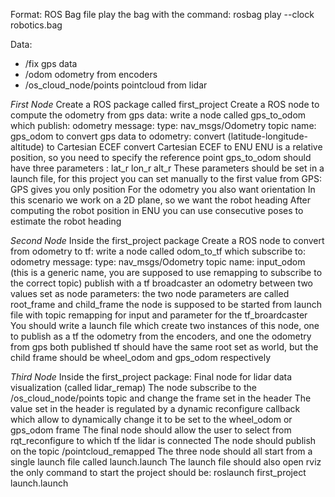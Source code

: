 Format: ROS Bag file
play the bag with the command:
rosbag play --clock robotics.bag

Data:
- /fix gps data
- /odom odometry from encoders
- /os_cloud_node/points pointcloud from lidar

*First Node*
  Create a ROS package called first_project
  Create a ROS node to compute the odometry from gps data:
    write a node called gps_to_odom which publish:
    odometry message:
      type: nav_msgs/Odometry
      topic name: gps_odom
  to convert gps data to odometry:
    convert (latitude-longitude-altitude) to Cartesian ECEF
    convert Cartesian ECEF to ENU
    ENU is a relative position, so you need to specify the reference point
  gps_to_odom should have three parameters :
    lat_r
    lon_r
    alt_r
  These parameters should be set in a launch file, for this project you can set manually to the first value from GPS:
  GPS gives you only position
  For the odometry you also want orientation
  In this scenario we work on a 2D plane, so we want the robot heading
  After computing the robot position in ENU you can use consecutive poses to estimate the robot heading

*Second Node*
  Inside the first_project package
  Create a ROS node to convert from odometry to tf:
    write a node called odom_to_tf which subscribe to:
      odometry message:
        type: nav_msgs/Odometry
        topic name: input_odom (this is a generic name, you are supposed to use remapping to subscribe to the correct topic)
    publish with a tf broadcaster an odometry between two values set as node parameters:
      the two node parameters are called root_frame and child_frame
      the node is supposed to be started from launch file with topic remapping for input and parameter for the tf_broardcaster
  You should write a launch file which create two instances of this node, one to publish as a tf the odometry from the encoders, and one the odometry from gps
  both published tf should have the same root set as world, but the child frame should be wheel_odom and gps_odom respectively

  *Third Node*
  Inside the first_project package:
    Final node for lidar data visualization (called lidar_remap)
    The node subscribe to the /os_cloud_node/points topic and change the frame set in the header
    The value set in the header is regulated by a dynamic reconfigure callback which allow to dynamically change it to be set to the wheel_odom or gps_odom frame
    The final node should allow the user to select from rqt_reconfigure to which tf the lidar is connected
    The node should publish on the topic /pointcloud_remapped
    The three node should all start from a single launch file called launch.launch
    The launch file should also open rviz
    the only command to start the project should be: roslaunch first_project launch.launch
